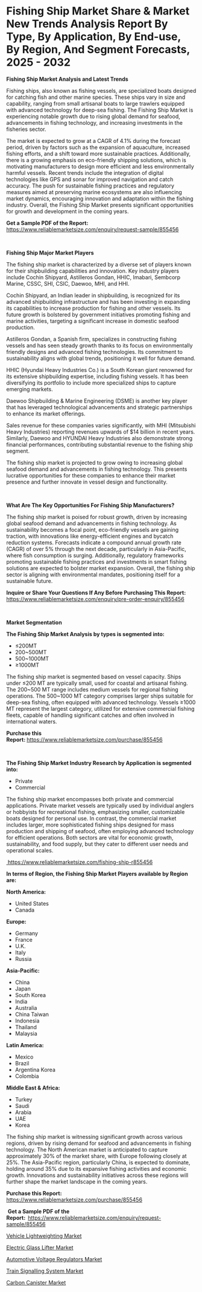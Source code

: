 <p><h1>Fishing Ship Market Share & Market New Trends Analysis Report By Type, By Application, By End-use, By Region, And Segment Forecasts, 2025 - 2032</h1></p><p><strong>Fishing Ship Market Analysis and Latest Trends</strong></p>
<p><p>Fishing ships, also known as fishing vessels, are specialized boats designed for catching fish and other marine species. These ships vary in size and capability, ranging from small artisanal boats to large trawlers equipped with advanced technology for deep-sea fishing. The Fishing Ship Market is experiencing notable growth due to rising global demand for seafood, advancements in fishing technology, and increasing investments in the fisheries sector. </p><p>The market is expected to grow at a CAGR of 4.1% during the forecast period, driven by factors such as the expansion of aquaculture, increased fishing efforts, and a shift toward more sustainable practices. Additionally, there is a growing emphasis on eco-friendly shipping solutions, which is motivating manufacturers to design more efficient and less environmentally harmful vessels. Recent trends include the integration of digital technologies like GPS and sonar for improved navigation and catch accuracy. The push for sustainable fishing practices and regulatory measures aimed at preserving marine ecosystems are also influencing market dynamics, encouraging innovation and adaptation within the fishing industry. Overall, the Fishing Ship Market presents significant opportunities for growth and development in the coming years.</p></p>
<p><strong>Get a Sample PDF of the Report:&nbsp;</strong> <a href="https://www.reliablemarketsize.com/enquiry/request-sample/855456?utm_campaign=1833&utm_medium=2&utm_source=Github&utm_content=ia&utm_term=30032025&utm_id=fishing-ship">https://www.reliablemarketsize.com/enquiry/request-sample/855456</a></p>
<p>&nbsp;</p>
<p><strong>Fishing Ship Major Market Players</strong></p>
<p><p>The fishing ship market is characterized by a diverse set of players known for their shipbuilding capabilities and innovation. Key industry players include Cochin Shipyard, Astilleros Gondan, HHIC, Imabari, Sembcorp Marine, CSSC, SHI, CSIC, Daewoo, MHI, and HHI. </p><p>Cochin Shipyard, an Indian leader in shipbuilding, is recognized for its advanced shipbuilding infrastructure and has been investing in expanding its capabilities to increase production for fishing and other vessels. Its future growth is bolstered by government initiatives promoting fishing and marine activities, targeting a significant increase in domestic seafood production.</p><p>Astilleros Gondan, a Spanish firm, specializes in constructing fishing vessels and has seen steady growth thanks to its focus on environmentally friendly designs and advanced fishing technologies. Its commitment to sustainability aligns with global trends, positioning it well for future demand.</p><p>HHIC (Hyundai Heavy Industries Co.) is a South Korean giant renowned for its extensive shipbuilding expertise, including fishing vessels. It has been diversifying its portfolio to include more specialized ships to capture emerging markets. </p><p>Daewoo Shipbuilding & Marine Engineering (DSME) is another key player that has leveraged technological advancements and strategic partnerships to enhance its market offerings. </p><p>Sales revenue for these companies varies significantly, with MHI (Mitsubishi Heavy Industries) reporting revenues upwards of $14 billion in recent years. Similarly, Daewoo and HYUNDAI Heavy Industries also demonstrate strong financial performances, contributing substantial revenue to the fishing ship segment.</p><p>The fishing ship market is projected to grow owing to increasing global seafood demand and advancements in fishing technology. This presents lucrative opportunities for these companies to enhance their market presence and further innovate in vessel design and functionality.</p></p>
<p>&nbsp;</p>
<p><strong>What Are The Key Opportunities For Fishing Ship Manufacturers?</strong></p>
<p><p>The fishing ship market is poised for robust growth, driven by increasing global seafood demand and advancements in fishing technology. As sustainability becomes a focal point, eco-friendly vessels are gaining traction, with innovations like energy-efficient engines and bycatch reduction systems. Forecasts indicate a compound annual growth rate (CAGR) of over 5% through the next decade, particularly in Asia-Pacific, where fish consumption is surging. Additionally, regulatory frameworks promoting sustainable fishing practices and investments in smart fishing solutions are expected to bolster market expansion. Overall, the fishing ship sector is aligning with environmental mandates, positioning itself for a sustainable future.</p></p>
<p><strong>Inquire or Share Your Questions If Any Before Purchasing This Report:</strong> <a href="https://www.reliablemarketsize.com/enquiry/pre-order-enquiry/855456?utm_campaign=1833&utm_medium=2&utm_source=Github&utm_content=ia&utm_term=30032025&utm_id=fishing-ship">https://www.reliablemarketsize.com/enquiry/pre-order-enquiry/855456</a></p>
<p>&nbsp;</p>
<p><strong>Market Segmentation</strong></p>
<p><strong>The Fishing Ship Market Analysis by types is segmented into:</strong></p>
<p><ul><li>≤200MT</li><li>200~500MT</li><li>500~1000MT</li><li>≥1000MT</li></ul></p>
<p><p>The fishing ship market is segmented based on vessel capacity. Ships under ≤200 MT are typically small, used for coastal and artisanal fishing. The 200~500 MT range includes medium vessels for regional fishing operations. The 500~1000 MT category comprises larger ships suitable for deep-sea fishing, often equipped with advanced technology. Vessels ≥1000 MT represent the largest category, utilized for extensive commercial fishing fleets, capable of handling significant catches and often involved in international waters.</p></p>
<p><strong>Purchase this Report:&nbsp;</strong><a href="https://www.reliablemarketsize.com/purchase/855456?utm_campaign=1833&utm_medium=2&utm_source=Github&utm_content=ia&utm_term=30032025&utm_id=fishing-ship">https://www.reliablemarketsize.com/purchase/855456</a></p>
<p>&nbsp;</p>
<p><strong>The Fishing Ship Market Industry Research by Application is segmented into:</strong></p>
<p><ul><li>Private</li><li>Commercial</li></ul></p>
<p><p>The fishing ship market encompasses both private and commercial applications. Private market vessels are typically used by individual anglers or hobbyists for recreational fishing, emphasizing smaller, customizable boats designed for personal use. In contrast, the commercial market includes larger, more sophisticated fishing ships designed for mass production and shipping of seafood, often employing advanced technology for efficient operations. Both sectors are vital for economic growth, sustainability, and food supply, but they cater to different user needs and operational scales.</p></p>
<p><a href="https://www.reliablemarketsize.com/fishing-ship-r855456?utm_campaign=1833&utm_medium=2&utm_source=Github&utm_content=ia&utm_term=30032025&utm_id=fishing-ship">&nbsp;https://www.reliablemarketsize.com/fishing-ship-r855456</a></p>
<p><strong>In terms of Region, the Fishing Ship Market Players available by Region are:</strong></p>
<p>
    <p> <strong> North America: </strong>
        <ul>
            <li>United States</li>
            <li>Canada</li>
        </ul>
        </p> 
    <p> <strong> Europe: </strong>
        <ul>
            <li>Germany</li>
            <li>France</li>
            <li>U.K.</li>
            <li>Italy</li>
            <li>Russia</li>
        </ul>
        </p> 
    <p> <strong> Asia-Pacific: </strong>
        <ul>
            <li>China</li>
            <li>Japan</li>
            <li>South Korea</li>
            <li>India</li>
            <li>Australia</li>
            <li>China Taiwan</li>
            <li>Indonesia</li>
            <li>Thailand</li>
            <li>Malaysia</li>
        </ul>
        </p> 
    <p> <strong> Latin America: </strong>
        <ul>
            <li>Mexico</li>
            <li>Brazil</li>
            <li>Argentina Korea</li>
            <li>Colombia</li>
        </ul>
        </p> 
    <p> <strong> Middle East & Africa: </strong>
        <ul>
            <li>Turkey</li>
            <li>Saudi</li>
            <li>Arabia</li>
            <li>UAE</li>
            <li>Korea</li>
        </ul>
    </p>
    </p>
<p><p>The fishing ship market is witnessing significant growth across various regions, driven by rising demand for seafood and advancements in fishing technology. The North American market is anticipated to capture approximately 30% of the market share, with Europe following closely at 25%. The Asia-Pacific region, particularly China, is expected to dominate, holding around 35% due to its expansive fishing activities and economic growth. Innovations and sustainability initiatives across these regions will further shape the market landscape in the coming years.</p></p>
<p><strong>Purchase this Report: </strong><a href="https://www.reliablemarketsize.com/purchase/855456?utm_campaign=1833&utm_medium=2&utm_source=Github&utm_content=ia&utm_term=30032025&utm_id=fishing-ship">https://www.reliablemarketsize.com/purchase/855456</a></p>
<p>&nbsp;<strong>Get a Sample PDF of the Report:&nbsp;&nbsp;</strong><a href="https://www.reliablemarketsize.com/enquiry/request-sample/855456?utm_campaign=1833&utm_medium=2&utm_source=Github&utm_content=ia&utm_term=30032025&utm_id=fishing-ship">https://www.reliablemarketsize.com/enquiry/request-sample/855456</a></p>
<p><strong></strong></p>
<p><p><a href="https://github.com/orlinvisonju/Market-Research-Report-List-1/blob/main/vehicle-lightweighting-market.md?utm_campaign=1833&utm_medium=2&utm_source=Github&utm_content=ia&utm_term=30032025&utm_id=fishing-ship">Vehicle Lightweighting Market</a></p><p><a href="https://github.com/bozzoquishmd/Market-Research-Report-List-1/blob/main/electric-glass-lifter-market.md?utm_campaign=1833&utm_medium=2&utm_source=Github&utm_content=ia&utm_term=30032025&utm_id=fishing-ship">Electric Glass Lifter Market</a></p><p><a href="https://github.com/nsmifidget3/Market-Research-Report-List-1/blob/main/automotive-voltage-regulators-market.md?utm_campaign=1833&utm_medium=2&utm_source=Github&utm_content=ia&utm_term=30032025&utm_id=fishing-ship">Automotive Voltage Regulators Market</a></p><p><a href="https://github.com/wiltsdeenyuw/Market-Research-Report-List-1/blob/main/train-signalling-system-market.md?utm_campaign=1833&utm_medium=2&utm_source=Github&utm_content=ia&utm_term=30032025&utm_id=fishing-ship">Train Signalling System Market</a></p><p><a href="https://github.com/fabrehugessf/Market-Research-Report-List-1/blob/main/carbon-canister-market.md?utm_campaign=1833&utm_medium=2&utm_source=Github&utm_content=ia&utm_term=30032025&utm_id=fishing-ship">Carbon Canister Market</a></p></p>